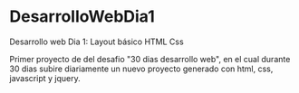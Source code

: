 # DesarrolloWebDia1
Desarrollo web Dia 1: Layout básico HTML Css

Primer proyecto de del desafio "30 dias desarrollo web",
en el cual durante 30 dias subire diariamente un nuevo proyecto generado
con html, css, javascript y jquery.
